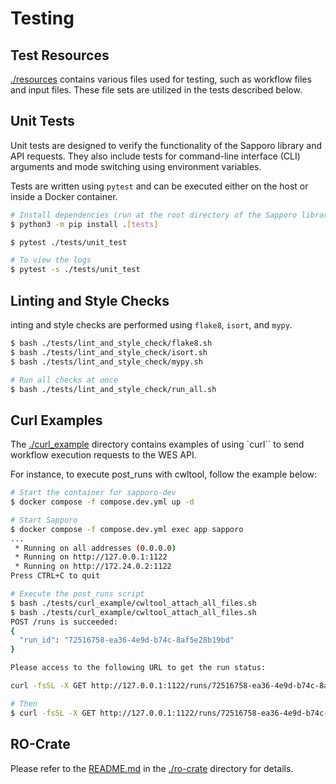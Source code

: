 # Testing

## Test Resources

[./resources](./resources) contains various files used for testing, such as workflow files and input files.
These file sets are utilized in the tests described below.

## Unit Tests

Unit tests are designed to verify the functionality of the Sapporo library and API requests.
They also include tests for command-line interface (CLI) arguments and mode switching using environment variables.

Tests are written using `pytest` and can be executed either on the host or inside a Docker container.

```bash
# Install dependencies (run at the root directory of the Sapporo library)
$ python3 -m pip install .[tests]

$ pytest ./tests/unit_test

# To view the logs
$ pytest -s ./tests/unit_test
```

## Linting and Style Checks

inting and style checks are performed using `flake8`, `isort`, and `mypy`.

```bash
$ bash ./tests/lint_and_style_check/flake8.sh
$ bash ./tests/lint_and_style_check/isort.sh
$ bash ./tests/lint_and_style_check/mypy.sh

# Run all checks at once
$ bash ./tests/lint_and_style_check/run_all.sh
```

## Curl Examples

The [./curl_example](./curl_example) directory contains examples of using `curl`` to send workflow execution requests to the WES API.

For instance, to execute post_runs with cwltool, follow the example below:

```bash
# Start the container for sapporo-dev
$ docker compose -f compose.dev.yml up -d

# Start Sapporo
$ docker compose -f compose.dev.yml exec app sapporo
...
 * Running on all addresses (0.0.0.0)
 * Running on http://127.0.0.1:1122
 * Running on http://172.24.0.2:1122
Press CTRL+C to quit

# Execute the post_runs script
$ bash ./tests/curl_example/cwltool_attach_all_files.sh
$ bash ./tests/curl_example/cwltool_attach_all_files.sh
POST /runs is succeeded:
{
  "run_id": "72516758-ea36-4e9d-b74c-8af5e28b19bd"
}

Please access to the following URL to get the run status:

curl -fsSL -X GET http://127.0.0.1:1122/runs/72516758-ea36-4e9d-b74c-8af5e28b19bd

# Then
$ curl -fsSL -X GET http://127.0.0.1:1122/runs/72516758-ea36-4e9d-b74c-8af5e28b19bd
```

## RO-Crate

Please refer to the [README.md](./ro-crate/README.md) in the [./ro-crate](./ro-crate) directory for details.
